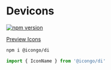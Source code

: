 Devicons
===

[![npm version](https://img.shields.io/npm/v/@icongo/di.svg)](https://www.npmjs.com/package/@icongo/di)

[Preview Icons](http://icongo.github.io/#/icons/devicons)

```bash
npm i @icongo/di
```

```jsx
import { IconName } from '@icongo/di'
```